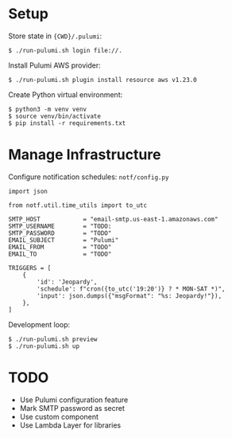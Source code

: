 # Setup

Store state in `{CWD}/.pulumi`:
```
$ ./run-pulumi.sh login file://.
```

Install Pulumi AWS provider:
```
$ ./run-pulumi.sh plugin install resource aws v1.23.0
```

Create Python virtual environment:
```
$ python3 -m venv venv
$ source venv/bin/activate
$ pip install -r requirements.txt
```

# Manage Infrastructure

Configure notification schedules:
`notf/config.py`
```
import json

from notf.util.time_utils import to_utc

SMTP_HOST            = "email-smtp.us-east-1.amazonaws.com"
SMTP_USERNAME        = "TODO:
SMTP_PASSWORD        = "TODO"
EMAIL_SUBJECT        = "Pulumi"
EMAIL_FROM           = "TODO"
EMAIL_TO             = "TODO"

TRIGGERS = [
    {
        'id': 'Jeopardy',
        'schedule': f"cron({to_utc('19:20')} ? * MON-SAT *)",
        'input': json.dumps({"msgFormat": "%s: Jeopardy!"}),
    },
]

```


Development loop:
```
$ ./run-pulumi.sh preview
$ ./run-pulumi.sh up
```

# TODO

* Use Pulumi configuration feature
* Mark SMTP password as secret
* Use custom component
* Use Lambda Layer for libraries

